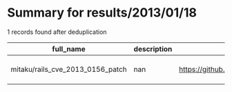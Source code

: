 
# Summary for results/2013/01/18
    
1 records found after deduplication

| full_name | description | html_url | matched_list | matched_count | pushed_at | size | stargazers_count | language | forks_count | vul_ids |
|----------------------------------|---------------|-----------------------------------------------------|----------------|-----------------|---------------------------|--------|--------------------|------------|---------------|-------------------|
| mitaku/rails_cve_2013_0156_patch | nan | https://github.com/mitaku/rails_cve_2013_0156_patch | ['cve-2'] | 1 | 2013-01-18 03:35:42+00:00 | 104 | 0 | Ruby | 0 | ['CVE-2013-0156'] |

